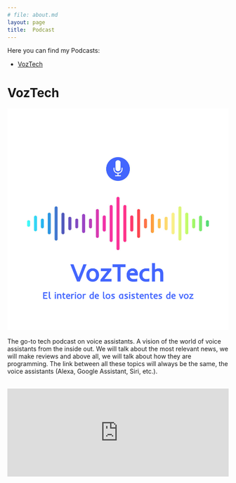 ```yaml
---
# file: about.md
layout: page
title:  Podcast
---
```

Here you can find my Podcasts:

- [VozTech](#voztech)

# VozTech

 ![image](/assets/img/podcasts/voztech.jpg)

The go-to tech podcast on voice assistants. A vision of the world of voice assistants from the inside out. We will talk about the most relevant news, we will make reviews and above all, we will talk about how they are programming. The link between all these topics will always be the same, the voice assistants (Alexa, Google Assistant, Siri, etc.).


<br/>
<iframe src="https://anchor.fm/voztech/embed" height="200px" width="100%" frameborder="0" scrolling="no"></iframe>